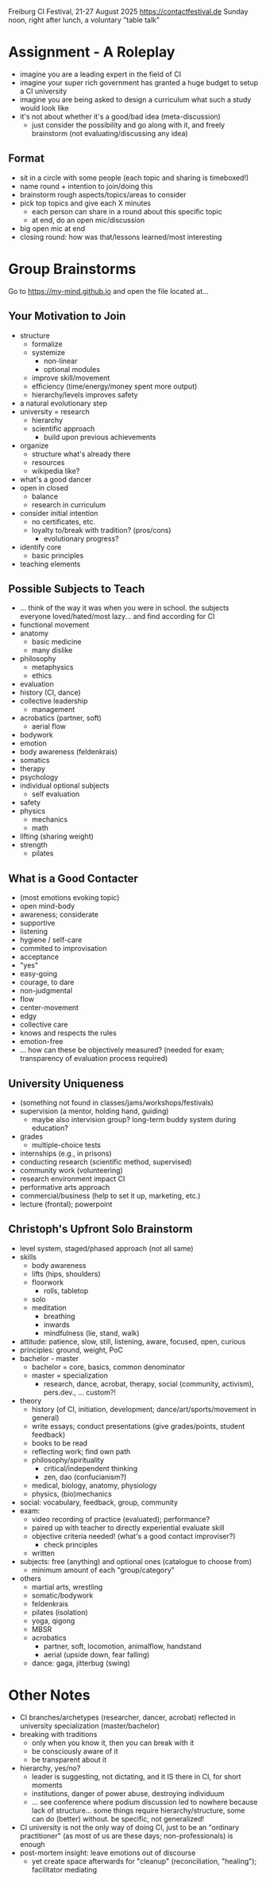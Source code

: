 Freiburg CI Festival, 21-27 August 2025
https://contactfestival.de
Sunday noon, right after lunch, a voluntary "table talk"


Assignment - A Roleplay
========================================================================================================================
* imagine you are a leading expert in the field of CI
* imagine your super rich government has granted a huge budget to setup a CI university
* imagine you are being asked to design a curriculum what such a study would look like
* it's not about whether it's a good/bad idea (meta-discussion)
  * just consider the possibility and go along with it, and freely brainstorm (not evaluating/discussing any idea)

Format
------------------------------------------------------------------------------------------------------------------------
* sit in a circle with some people (each topic and sharing is timeboxed!)
* name round + intention to join/doing this
* brainstorm rough aspects/topics/areas to consider
* pick top topics and give each X minutes
    * each person can share in a round about this specific topic
    * at end, do an open mic/discussion
* big open mic at end
* closing round: how was that/lessons learned/most interesting
    
Group Brainstorms
========================================================================================================================

Go to https://my-mind.github.io and open the file located at...



Your Motivation to Join
------------------------------------------------------------------------------------------------------------------------
* structure
    * formalize
    * systemize
        * non-linear
        * optional modules
    * improve skill/movement
    * efficiency (time/energy/money spent more output)
    * hierarchy/levels improves safety
* a natural evolutionary step
* university = research
    * hierarchy
    * scientific approach
        * build upon previous achievements
* organize
    * structure what's already there
    * resources
    * wikipedia like?
* what's a good dancer
* open in closed
    * balance
    * research in curriculum
* consider initial intention
    * no certificates, etc.
    * loyalty to/break with tradition? (pros/cons)
        * evolutionary progress?
* identify core
    * basic principles
* teaching elements

Possible Subjects to Teach
------------------------------------------------------------------------------------------------------------------------
* ... think of the way it was when you were in school. the subjects everyone loved/hated/most lazy... and find according for CI
* functional movement
* anatomy
    * basic medicine
    * many dislike
* philosophy
    * metaphysics
    * ethics
* evaluation
* history (CI, dance)
* collective leadership
    * management
* acrobatics (partner, soft)
    * aerial flow
* bodywork
* emotion
* body awareness (feldenkrais)
* somatics
* therapy
* psychology
* individual optional subjects
    * self evaluation
* safety
* physics
    * mechanics
    * math
* lifting (sharing weight)
* strength
    * pilates

What is a Good Contacter
------------------------------------------------------------------------------------------------------------------------
* (most emotions evoking topic)
* open mind-body
* awareness; considerate
* supportive
* listening
* hygiene / self-care
* commited to improvisation
* acceptance
* "yes"
* easy-going
* courage, to dare
* non-judgmental
* flow
* center-movement
* edgy
* collective care
* knows and respects the rules
* emotion-free
* ... how can these be objectively measured? (needed for exam; transparency of evaluation process required)

University Uniqueness
------------------------------------------------------------------------------------------------------------------------
* (something not found in classes/jams/workshops/festivals)
* supervision (a mentor, holding hand, guiding)
    * maybe also intervision group? long-term buddy system during education?
* grades
    * multiple-choice tests
* internships (e.g., in prisons)
* conducting research (scientific method, supervised)
* community work (volunteering)
* research environment impact CI
* performative arts approach
* commercial/business (help to set it up, marketing, etc.)
* lecture (frontal); powerpoint

Christoph's Upfront Solo Brainstorm
------------------------------------------------------------------------------------------------------------------------
* level system, staged/phased approach (not all same)
* skills
  * body awareness
  * lifts (hips, shoulders)
  * floorwork
    * rolls, tabletop
  * solo
  * meditation
    * breathing
    * inwards
    * mindfulness (lie, stand, walk)
* attitude: patience, slow, still, listening, aware, focused, open, curious
* principles: ground, weight, PoC
* bachelor - master
  * bachelor = core, basics, common denominator
  * master = specialization
    * research, dance, acrobat, therapy, social (community, activism), pers.dev., ... custom?!
* theory
  * history (of CI, initiation, development; dance/art/sports/movement in general)
  * write essays; conduct presentations (give grades/points, student feedback)
  * books to be read
  * reflecting work; find own path
  * philosophy/spirituality
    * critical/independent thinking
    * zen, dao (confucianism?)
  * medical, biology, anatomy, physiology
  * physics, (bio)mechanics
* social: vocabulary, feedback, group, community
* exam:
  * video recording of practice (evaluated); performance?
  * paired up with teacher to directly experiential evaluate skill
  * objective criteria needed! (what's a good contact improviser?)
    * check principles
  * written
* subjects: free (anything) and optional ones (catalogue to choose from)
  * minimum amount of each "group/category"
* others
  * martial arts, wrestling
  * somatic/bodywork
  * feldenkrais
  * pilates (isolation)
  * yoga, qigong
  * MBSR
  * acrobatics
    * partner, soft, locomotion, animalflow, handstand
    * aerial (upside down, fear falling)
  * dance: gaga, jitterbug (swing)

Other Notes 
========================================================================================================================
* CI branches/archetypes (researcher, dancer, acrobat) reflected in university specialization (master/bachelor)
* breaking with traditions
    * only when you know it, then you can break with it
    * be consciously aware of it
    * be transparent about it
* hierarchy, yes/no?
    * leader is suggesting, not dictating, and it IS there in CI, for short moments
    * institutions, danger of power abuse, destroying individuum
    * ... see conference where podium discussion led to nowhere because lack of structure... some things require hierarchy/structure, some can do (better) without. be specific, not generalized!
* CI university is not the only way of doing CI, just to be an "ordinary practitioner" (as most of us are these days; non-professionals) is enough
* post-mortem insight: leave emotions out of discourse
    * yet create space afterwards for "cleanup" (reconciliation, "healing"); facilitator mediating
